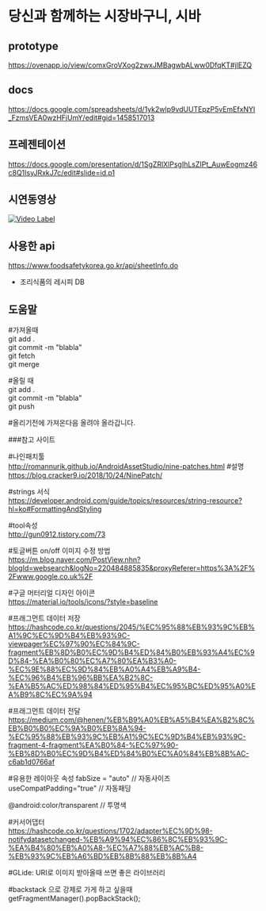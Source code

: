 당신과 함께하는 시장바구니, 시바
================================

## prototype
https://ovenapp.io/view/comxGroVXog2zwxJMBagwbALww0DfqKT#jlEZQ

## docs
https://docs.google.com/spreadsheets/d/1yk2wlp9vdUUTEpzP5vEmEfxNYI_FzmsVEA0wzHFjUmY/edit#gid=1458517013

## 프레젠테이션
https://docs.google.com/presentation/d/1SgZRlXlPsgIhLsZIPt_AuwEogmz46c8Q1IsyJRxkJ7c/edit#slide=id.p1

## 시연동영상
[![Video Label](http://img.youtube.com/vi/GyynTv2R8c8/0.jpg)](https://youtu.be/GyynTv2R8c8)

## 사용한 api
https://www.foodsafetykorea.go.kr/api/sheetInfo.do
- 조리식품의 레시피 DB


도움말
------

#가져올때  
git add .  
git commit -m "blabla"  
git fetch  
git merge  

#올릴 때  
git add .  
git commit -m "blabla"  
git push  

#올리기전에 가져온다음 올려야 올라갑니다.



###참고 사이트

#나인패치툴  
http://romannurik.github.io/AndroidAssetStudio/nine-patches.html
#설명  
https://blog.cracker9.io/2018/10/24/NinePatch/

#strings 서식  
https://developer.android.com/guide/topics/resources/string-resource?hl=ko#FormattingAndStyling

#tool속성  
http://gun0912.tistory.com/73

#토글버튼 on/off 이미지 수정 방법  
https://m.blog.naver.com/PostView.nhn?blogId=websearch&logNo=220484885835&proxyReferer=https%3A%2F%2Fwww.google.co.uk%2F

#구글 머터리얼 디자인 아이콘  
https://material.io/tools/icons/?style=baseline

#프래그먼트 데이터 저장  
https://hashcode.co.kr/questions/2045/%EC%95%88%EB%93%9C%EB%A1%9C%EC%9D%B4%EB%93%9C-viewpager%EC%97%90%EC%84%9C-fragment%EB%8D%B0%EC%9D%B4%ED%84%B0%EB%93%A4%EC%9D%84-%EA%B0%80%EC%A7%80%EA%B3%A0-%EC%9E%88%EC%9D%84%EB%A0%A4%EB%A9%B4-%EC%96%B4%EB%96%BB%EA%B2%8C-%EA%B5%AC%ED%98%84%ED%95%B4%EC%95%BC%ED%95%A0%EA%B9%8C%EC%9A%94

#프래그먼트 데이터 전달
https://medium.com/@henen/%EB%B9%A0%EB%A5%B4%EA%B2%8C%EB%B0%B0%EC%9A%B0%EB%8A%94-%EC%95%88%EB%93%9C%EB%A1%9C%EC%9D%B4%EB%93%9C-fragment-4-fragment%EA%B0%84-%EC%97%90-%EB%8D%B0%EC%9D%B4%ED%84%B0%EC%A0%84%EB%8B%AC-c6ab1d0766af


#유용한 레이아웃 속성
fabSize = "auto"  // 자동사이즈  
useCompatPadding="true"  // 자동패딩  

@android:color/transparent // 투명색


#커서어댑터  
https://hashcode.co.kr/questions/1702/adapter%EC%9D%98-notifydatasetchanged-%EB%A9%94%EC%86%8C%EB%93%9C-%EA%B4%80%EB%A0%A8-%EC%A7%88%EB%AC%B8-%EB%93%9C%EB%A6%BD%EB%8B%88%EB%8B%A4  

#GLide: URI로 이미지 받아올때 쓰면 좋은 라이브러리  

#backstack 으로 강제로 가게 하고 싶을때  
getFragmentManager().popBackStack();
